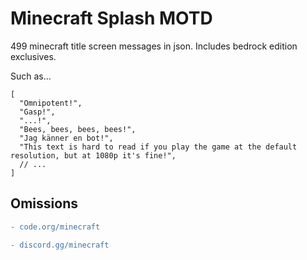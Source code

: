 # Minecraft Splash MOTD
499 minecraft title screen messages in json. Includes bedrock edition exclusives.

Such as...
```json5
[
  "Omnipotent!",
  "Gasp!",
  "...!",
  "Bees, bees, bees, bees!",
  "Jag känner en bot!",
  "This text is hard to read if you play the game at the default resolution, but at 1080p it's fine!",
  // ...
]
```

## Omissions
```diff
- code.org/minecraft
```
```diff
- discord.gg/minecraft
```
